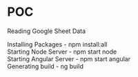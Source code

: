 # POC
Reading Google Sheet Data<br>

Installing Packages - npm install:all<br>
Starting Node Server - npm start node<br>
Starting Angular Server - npm start angular<br>
Generating build - ng build
